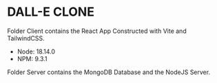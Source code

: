 # DALL-E CLONE

Folder Client contains the React App Constructed with Vite and TailwindCSS.

- Node: 18.14.0
- NPM: 9.3.1

Folder Server contains the MongoDB Database and the NodeJS Server.
